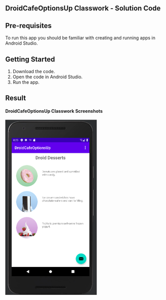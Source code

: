 ## DroidCafeOptionsUp Classwork - Solution Code


## Pre-requisites
To run this app you should be familiar with creating and running apps in Android Studio.

## Getting Started

1. Download the code.
2. Open the code in Android Studio.
3. Run the app.


## Result

#### DroidCafeOptionsUp Classwork Screenshots
<img src="DriodCafeOptionUp.PNG">
